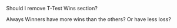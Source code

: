 Should I remove T-Test Wins section?

Always Winners have more wins than the others? Or have less loss?
